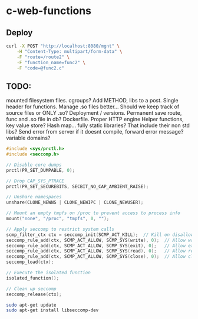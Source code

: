 # c-web-functions

## Deploy
```bash
curl -X POST "http://localhost:8080/mgnt" \
    -H "Content-Type: multipart/form-data" \
    -F "route=/route2" \
    -F "function_name=func2" \
    -F "code=@func2.c"
```

## TODO:
mounted filesystem files.
cgroups?
Add METHOD, libs to a post.
Single header for functions.
Manage .so files better...
Should we keep track of source files or ONLY .so?
Deployment / versions.
Permanent save route, func and .so file in db?
Dockerfile.
Proper HTTP engine
Helper functions, key value store?
Hash map...
fully static libraries? That include their non std libs?
Send error from server if it doesnt compile, forward error message?
variable domains?

```c
#include <sys/prctl.h>
#include <seccomp.h>

// Disable core dumps
prctl(PR_SET_DUMPABLE, 0);

// Drop CAP_SYS_PTRACE
prctl(PR_SET_SECUREBITS, SECBIT_NO_CAP_AMBIENT_RAISE);

// Unshare namespaces
unshare(CLONE_NEWNS | CLONE_NEWIPC | CLONE_NEWUSER);

// Mount an empty tmpfs on /proc to prevent access to process info
mount("none", "/proc", "tmpfs", 0, "");

// Apply seccomp to restrict system calls
scmp_filter_ctx ctx = seccomp_init(SCMP_ACT_KILL);  // Kill on disallowed syscalls
seccomp_rule_add(ctx, SCMP_ACT_ALLOW, SCMP_SYS(write), 0);  // Allow write
seccomp_rule_add(ctx, SCMP_ACT_ALLOW, SCMP_SYS(exit), 0);   // Allow exit
seccomp_rule_add(ctx, SCMP_ACT_ALLOW, SCMP_SYS(read), 0);   // Allow read
seccomp_rule_add(ctx, SCMP_ACT_ALLOW, SCMP_SYS(close), 0);  // Allow close
seccomp_load(ctx);

// Execute the isolated function
isolated_function();

// Clean up seccomp
seccomp_release(ctx);

```

```bash
sudo apt-get update
sudo apt-get install libseccomp-dev
```

